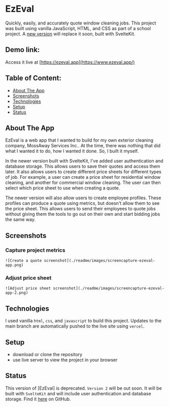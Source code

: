 # EzEval

Quickly, easily, and accurately quote window cleaning jobs. This project was built using vanilla JavaScript, HTML, and CSS as part of a school project. A [new version](https://github.com/rogadev/ezeval.app) will replace it soon, built with SvelteKit.

## Demo link:

Access it live at [https://ezeval.app](https://www.ezeval.app/)

## Table of Content:

- [About The App](#about-the-app)
- [Screenshots](#screenshots)
- [Technologies](#technologies)
- [Setup](#setup)
- [Status](#status)

## About The App

EzEval is a web app that I wanted to build for my own exterior cleaning company, MossAway Services Inc.. At the time, there was nothing that did what I wanted it to do, how I wanted it done. So, I built it myself.

In the newer version built with SvelteKit, I've added user authentication and database storage. This allows users to save their quotes and access them later. It also allows users to create different price sheets for different types of job. For example, a user can create a price sheet for residential window cleaning, and another for commercial window cleaning. The user can then select which price sheet to use when creating a quote.

The newer version will also allow users to create employee profiles. These profiles can produce a quote using metrics, but doesn't allow them to see the price sheet. This allows users to send their employees to quote jobs without giving them the tools to go out on their own and start bidding jobs the same way.

## Screenshots

### Capture project metrics

`![Create a quote screenshot](./readme/images/screencapture-ezeval-app.png)`

### Adjust price sheet

`![Adjust price sheet screenshot](./readme/images/screencapture-ezeval-app-2.png)`

## Technologies

I used vanilla `html`, `css`, and `javascript` to build this project. Updates to the main branch are automatically pushed to the live site using `vercel`.

## Setup

- download or clone the repository
- use live server to view the project in your browser

## Status

This version of [EzEval] is deprecated. `Version 2` will be out soon. It will be built with `SvelteKit` and will include user authentication and database storage. Find it [here](https://github.com/rogadev/ezeval.app) on GitHub.

